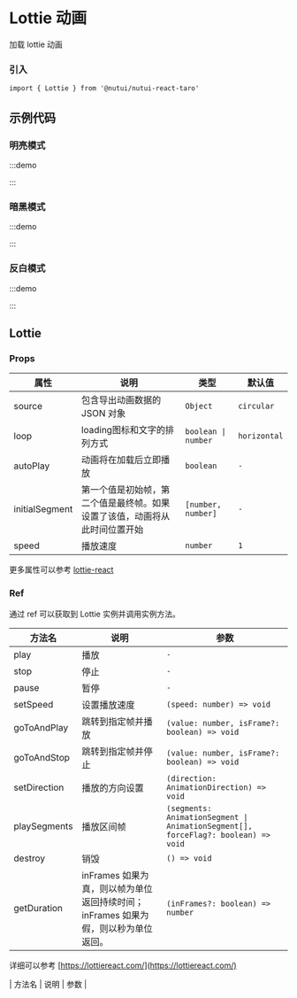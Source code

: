 # Lottie 动画

加载 lottie 动画

### 引入

```tsx
import { Lottie } from '@nutui/nutui-react-taro'
```

## 示例代码

### 明亮模式

:::demo

<CodeBlock src='taro/demo1.tsx'></CodeBlock>

:::

### 暗黑模式

:::demo

<CodeBlock src='taro/demo2.tsx'></CodeBlock>

:::

### 反白模式

:::demo

<CodeBlock src='taro/demo3.tsx'></CodeBlock>

:::

## Lottie

### Props

| 属性 | 说明 | 类型 | 默认值 |
| --- | --- | --- | --- |
| source | 包含导出动画数据的 JSON 对象 | `Object` | `circular` |
| loop | loading图标和文字的排列方式 | `boolean \| number` | `horizontal` |
| autoPlay | 动画将在加载后立即播放 | `boolean` | `-` |
| initialSegment | 第一个值是初始帧，第二个值是最终帧。如果设置了该值，动画将从此时间位置开始 | `[number, number]` | `-` |
| speed | 播放速度 | `number` | `1` |

更多属性可以参考 [lottie-react](https://lottiereact.com/)

### Ref

通过 ref 可以获取到 Lottie 实例并调用实例方法。

| 方法名 | 说明 | 参数 |
| --- | --- | --- |
| play | 播放 | `-` |
| stop | 停止 | `-` |
| pause | 暂停 | `-` |
| setSpeed | 设置播放速度 | `(speed: number) => void` |
| goToAndPlay | 跳转到指定帧并播放 | `(value: number, isFrame?: boolean) => void` |
| goToAndStop | 跳转到指定帧并停止 | `(value: number, isFrame?: boolean) => void` |
| setDirection | 播放的方向设置 | `(direction: AnimationDirection) => void` |
| playSegments | 播放区间帧 | `(segments: AnimationSegment \| AnimationSegment[], forceFlag?: boolean) => void` |
| destroy | 销毁 | `() => void` |
| getDuration | inFrames 如果为真，则以帧为单位返回持续时间；inFrames 如果为假，则以秒为单位返回。 | `(inFrames?: boolean) => number` |

详细可以参考 [https://lottiereact.com/](https://lottiereact.com/)

| 方法名 | 说明 | 参数 |
